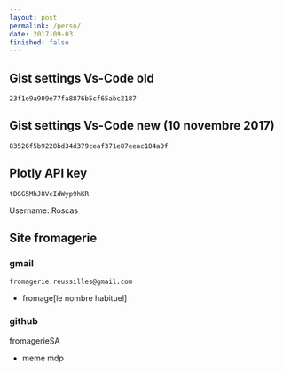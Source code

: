 ```yaml
---
layout: post
permalink: /perso/
date: 2017-09-03
finished: false
---
```



## Gist settings Vs-Code old
```
23f1e9a909e77fa8876b5cf65abc2187
```

## Gist settings Vs-Code new (10 novembre 2017)
```
83526f5b9228bd34d379ceaf371e87eeac184a0f
```

## Plotly API key
```
tDGG5MhJ8VcIdWyp9hKR
```
Username: Roscas

## Site fromagerie

### gmail
`fromagerie.reussilles@gmail.com`
* fromage[le nombre habituel]

### github
fromagerieSA
* meme mdp



